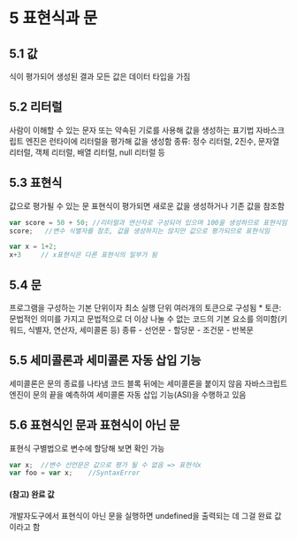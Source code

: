 5 표현식과 문
============

5.1 값
------------
식이 평가되어 생성된 결과
모든 값은 데이터 타입을 가짐


5.2 리터럴
------------
사람이 이해할 수 있는 문자 또는 약속된 기로를 사용해 값을 생성하는 표기법
자바스크립트 엔진은 런타이에 리터럴을 평가해 값을 생성함
종류: 정수 리터럴, 2진수, 문자열 리터럴, 객체 리터럴, 배열 리터럴, null 리터럴 등

5.3 표현식
------------
값으로 평가될 수 있는 문
표현식이 평가되면 새로운 값을 생성하거나 기존 값을 참조함

```javascript
var score = 50 + 50; //리터럴과 연산자로 구성되어 있으며 100을 생성하므로 표현식임
score;   //변수 식별자를 참조, 값을 생성하지는 않지만 값으로 평가되므로 표현식임 

var x = 1+2;
x+3     // x표현식은 다른 표현식의 일부가 됨
```

5.4 문
-------------
프로그램을 구성하는 기본 단위이자 최소 실행 단위
여러개의 토큰으로 구성됨
    * 토큰: 문법적인 의미를 가지고 문법적으로 더 이상 나눌 수 없는 코드의 기본 요소를 의미함(키워드, 식별자, 연산자, 세미콜론 등)
종류
    - 선언문
    - 할당문
    - 조건문
    - 반복문


5.5 세미콜론과 세미콜론 자동 삽입 기능
----------------------
세미콜론은 문의 종료를 나타냄
코드 블록 뒤에는 세미콜론을 붙이지 않음
자바스크립트 엔진이 문의 끝을 예측하여 세미콜론 자동 삽입 기능(ASI)을 수행하고 있음


5.6 표현식인 문과 표현식이 아닌 문
----------------------
표현식 구별법으로 변수에 할당해 보면 확인 가능
```javascript
var x;  //변수 선언문은 값으로 평가 될 수 없음 => 표현식x
var foo = var x;    //SyntaxError
```

#### (참고) 완료 값
개발자도구에서 표현식이 아닌 문을 실행하면 undefined을 출력되는 데 그걸 완료 값이라고 함
